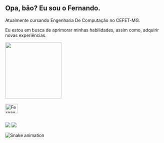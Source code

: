## Opa, bão? Eu sou o Fernando.

Atualmente cursando Engenharia De Computação no CEFET-MG.

Eu estou em busca de aprimorar minhas habilidades, assim como, adquirir novas experiências.

<div align="left">
  <a href="https://github.com/Fernando-LR">
  <img height="180em" src="https://github-readme-stats.vercel.app/api?username=Fernando-LR&show_icons=true&theme=gotham&include_all_commits=true&count_private=true"/>
</div>
  
<div style="display: inline_block"><br>
  <img align="center" alt="Fernando-C" height="30" width="40" src="https://cdn.jsdelivr.net/gh/devicons/devicon/icons/c/c-original.svg"/>
</div>
  
  ##
 
<div> 
  <a href = "mailto:fernandolorenzeto@gmail.com"><img src="https://img.shields.io/badge/Gmail-D14836?style=for-the-badge&logo=gmail&logoColor=white" target="_blank"></a>
  <a href="https://www.linkedin.com/in/fernando-lr/" target="_blank"><img src="https://img.shields.io/badge/-LinkedIn-%230077B5?style=for-the-badge&logo=linkedin&logoColor=white" target="_blank"></a> 
 
  ![Snake animation](https://github.com/Fernando-LR/Fernando-LR/blob/output/github-contribution-grid-snake.svg)
 
</div>
